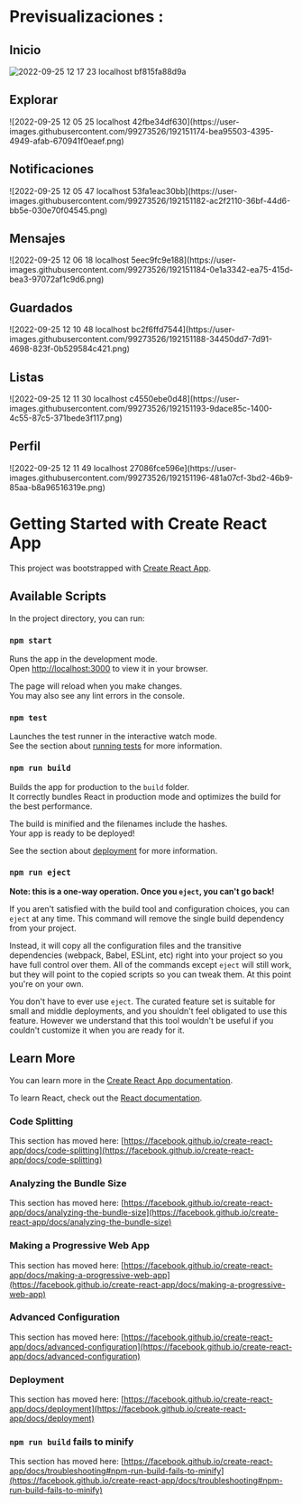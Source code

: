 <h1>Previsualizaciones :</h1>
 
<h2>Inicio</h2>

![2022-09-25 12 17 23 localhost bf815fa88d9a](https://user-images.githubusercontent.com/99273526/192151145-72e8daca-bdb1-4973-a653-749190fa1233.png)

<h2>Explorar</h2>
![2022-09-25 12 05 25 localhost 42fbe34df630](https://user-images.githubusercontent.com/99273526/192151174-bea95503-4395-4949-afab-670941f0eaef.png)

<h2>Notificaciones</h2>
![2022-09-25 12 05 47 localhost 53fa1eac30bb](https://user-images.githubusercontent.com/99273526/192151182-ac2f2110-36bf-44d6-bb5e-030e70f04545.png)

<h2>Mensajes</h2>
![2022-09-25 12 06 18 localhost 5eec9fc9e188](https://user-images.githubusercontent.com/99273526/192151184-0e1a3342-ea75-415d-bea3-97072af1c9d6.png)

<h2>Guardados</h2>
![2022-09-25 12 10 48 localhost bc2f6ffd7544](https://user-images.githubusercontent.com/99273526/192151188-34450dd7-7d91-4698-823f-0b529584c421.png)

<h2>Listas</h2>
![2022-09-25 12 11 30 localhost c4550ebe0d48](https://user-images.githubusercontent.com/99273526/192151193-9dace85c-1400-4c55-87c5-371bede3f117.png)

<h2>Perfil</h2>
![2022-09-25 12 11 49 localhost 27086fce596e](https://user-images.githubusercontent.com/99273526/192151196-481a07cf-3bd2-46b9-85aa-b8a96516319e.png)


# Getting Started with Create React App

This project was bootstrapped with [Create React App](https://github.com/facebook/create-react-app).

## Available Scripts

In the project directory, you can run:

### `npm start`

Runs the app in the development mode.\
Open [http://localhost:3000](http://localhost:3000) to view it in your browser.

The page will reload when you make changes.\
You may also see any lint errors in the console.

### `npm test`

Launches the test runner in the interactive watch mode.\
See the section about [running tests](https://facebook.github.io/create-react-app/docs/running-tests) for more information.

### `npm run build`

Builds the app for production to the `build` folder.\
It correctly bundles React in production mode and optimizes the build for the best performance.

The build is minified and the filenames include the hashes.\
Your app is ready to be deployed!

See the section about [deployment](https://facebook.github.io/create-react-app/docs/deployment) for more information.

### `npm run eject`

**Note: this is a one-way operation. Once you `eject`, you can't go back!**

If you aren't satisfied with the build tool and configuration choices, you can `eject` at any time. This command will remove the single build dependency from your project.

Instead, it will copy all the configuration files and the transitive dependencies (webpack, Babel, ESLint, etc) right into your project so you have full control over them. All of the commands except `eject` will still work, but they will point to the copied scripts so you can tweak them. At this point you're on your own.

You don't have to ever use `eject`. The curated feature set is suitable for small and middle deployments, and you shouldn't feel obligated to use this feature. However we understand that this tool wouldn't be useful if you couldn't customize it when you are ready for it.

## Learn More

You can learn more in the [Create React App documentation](https://facebook.github.io/create-react-app/docs/getting-started).

To learn React, check out the [React documentation](https://reactjs.org/).

### Code Splitting

This section has moved here: [https://facebook.github.io/create-react-app/docs/code-splitting](https://facebook.github.io/create-react-app/docs/code-splitting)

### Analyzing the Bundle Size

This section has moved here: [https://facebook.github.io/create-react-app/docs/analyzing-the-bundle-size](https://facebook.github.io/create-react-app/docs/analyzing-the-bundle-size)

### Making a Progressive Web App

This section has moved here: [https://facebook.github.io/create-react-app/docs/making-a-progressive-web-app](https://facebook.github.io/create-react-app/docs/making-a-progressive-web-app)

### Advanced Configuration

This section has moved here: [https://facebook.github.io/create-react-app/docs/advanced-configuration](https://facebook.github.io/create-react-app/docs/advanced-configuration)

### Deployment

This section has moved here: [https://facebook.github.io/create-react-app/docs/deployment](https://facebook.github.io/create-react-app/docs/deployment)

### `npm run build` fails to minify

This section has moved here: [https://facebook.github.io/create-react-app/docs/troubleshooting#npm-run-build-fails-to-minify](https://facebook.github.io/create-react-app/docs/troubleshooting#npm-run-build-fails-to-minify)

